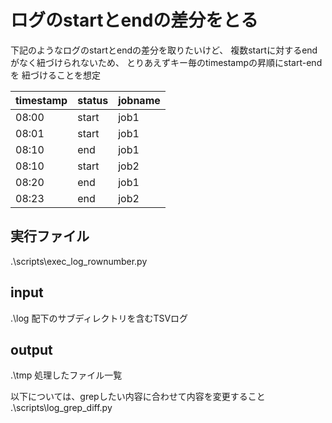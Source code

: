 # ログのstartとendの差分をとる
下記のようなログのstartとendの差分を取りたいけど、
複数startに対するendがなく紐づけられないため、
とりあえずキー毎のtimestampの昇順にstart-endを
紐づけることを想定

|timestamp|status|jobname|
|:---|:---|:---|
|08:00|start|job1|
|08:01|start|job1|
|08:10|end|job1|
|08:10|start|job2|
|08:20|end|job1|
|08:23|end|job2|




## 実行ファイル
.\scripts\exec_log_rownumber.py

## input
.\log
配下のサブディレクトリを含むTSVログ


## output
.\tmp
処理したファイル一覧

以下については、grepしたい内容に合わせて内容を変更すること
.\scripts\log_grep_diff.py
